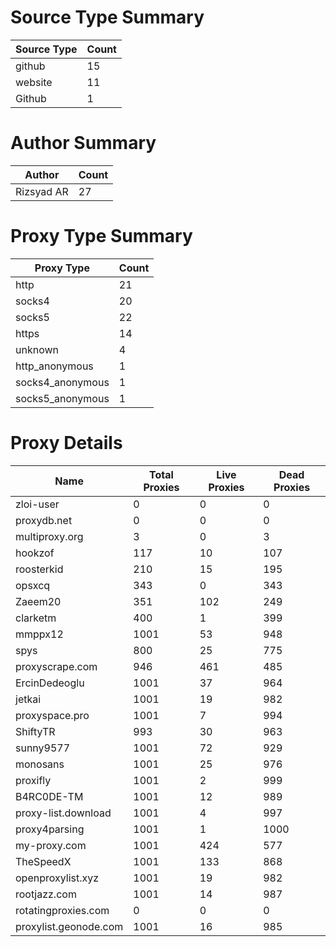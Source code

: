 # Source Type Summary

| Source Type | Count |
|-------------|-------|
| github | 15 |
| website | 11 |
| Github | 1 |


# Author Summary

| Author | Count |
|--------|-------|
| Rizsyad AR | 27 |


# Proxy Type Summary

| Proxy Type | Count |
|------------|-------|
| http | 21 |
| socks4 | 20 |
| socks5 | 22 |
| https | 14 |
| unknown | 4 |
| http_anonymous | 1 |
| socks4_anonymous | 1 |
| socks5_anonymous | 1 |


# Proxy Details

| Name | Total Proxies | Live Proxies | Dead Proxies |
|------|---------------|--------------|---------------|
| zloi-user | 0 | 0 | 0 |
| proxydb.net | 0 | 0 | 0 |
| multiproxy.org | 3 | 0 | 3 |
| hookzof | 117 | 10 | 107 |
| roosterkid | 210 | 15 | 195 |
| opsxcq | 343 | 0 | 343 |
| Zaeem20 | 351 | 102 | 249 |
| clarketm | 400 | 1 | 399 |
| mmppx12 | 1001 | 53 | 948 |
| spys | 800 | 25 | 775 |
| proxyscrape.com | 946 | 461 | 485 |
| ErcinDedeoglu | 1001 | 37 | 964 |
| jetkai | 1001 | 19 | 982 |
| proxyspace.pro | 1001 | 7 | 994 |
| ShiftyTR | 993 | 30 | 963 |
| sunny9577 | 1001 | 72 | 929 |
| monosans | 1001 | 25 | 976 |
| proxifly | 1001 | 2 | 999 |
| B4RC0DE-TM | 1001 | 12 | 989 |
| proxy-list.download | 1001 | 4 | 997 |
| proxy4parsing | 1001 | 1 | 1000 |
| my-proxy.com | 1001 | 424 | 577 |
| TheSpeedX | 1001 | 133 | 868 |
| openproxylist.xyz | 1001 | 19 | 982 |
| rootjazz.com | 1001 | 14 | 987 |
| rotatingproxies.com | 0 | 0 | 0 |
| proxylist.geonode.com | 1001 | 16 | 985 |
